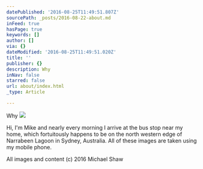 ```yaml
---
datePublished: '2016-08-25T11:49:51.807Z'
sourcePath: _posts/2016-08-22-about.md
inFeed: true
hasPage: true
keywords: []
author: []
via: {}
dateModified: '2016-08-25T11:49:51.020Z'
title: ''
publisher: {}
description: Why
inNav: false
starred: false
url: about/index.html
_type: Article

---
```

Why
![](https://the-grid-user-content.s3-us-west-2.amazonaws.com/e9528543-0889-4ebd-8889-3ffb8fef59f1.jpg)

Hi, I'm Mike and nearly every morning I arrive at the bus stop near my home, which fortuitously happens to be on the north western edge of Narrabeen Lagoon in Sydney, Australia. All of these images are taken using my mobile phone.

All images and content (c) 2016 Michael Shaw